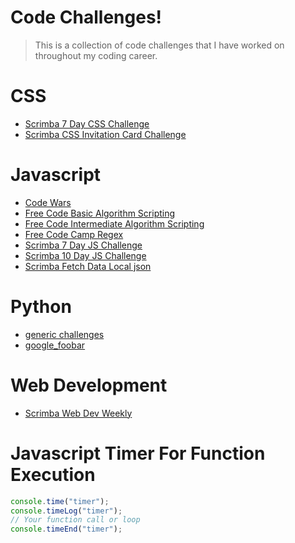 # Code Challenges!

> This is a collection of code challenges that I have worked on throughout my coding career.

# CSS
- [Scrimba 7 Day CSS Challenge](./css/scrimba-7-day-challenge/readme.md)
- [Scrimba CSS Invitation Card Challenge](./css/invitation-card/readme.md)

# Javascript
- [Code Wars](./javascript/code-wars)
- [Free Code Basic Algorithm Scripting](./javascript/free-code-camp/basic-algorithm-scripting/readme.md)
- [Free Code Intermediate Algorithm Scripting](./javascript/free-code-camp/intermediate-algorithm-scripting/readme.md)
- [Free Code Camp Regex](./javascript/free-code-camp/regex/readme.md)
- [Scrimba 7 Day JS Challenge](./javascript/scrimba-7-day-challenge/readme.md)
- [Scrimba 10 Day JS Challenge](./javascript/scrimba-10-day-challenge/readme.md)
- [Scrimba Fetch Data Local json](./javascript/scrimba-fetch-data-local-json/readme.md)

# Python
- [generic challenges](./python/generic)
- [google_foobar](./python/google_foobar)

# Web Development
- [Scrimba Web Dev Weekly](./scrimba-web-dev-weekly/readme.md)


# Javascript Timer For Function Execution
```javascript
console.time("timer");
console.timeLog("timer");
// Your function call or loop
console.timeEnd("timer");
```
